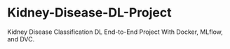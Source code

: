 # Kidney-Disease-DL-Project
 Kidney Disease Classification DL End-to-End Project With Docker, MLflow, and DVC.
